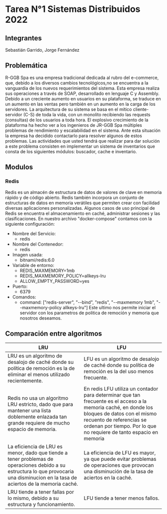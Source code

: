 # Tarea N°1 Sistemas Distribuidos 2022

## __Integrantes__
Sebastián Garrido,
Jorge Fernández

## __Problemática__
R-GGB Spa es una empresa tradicional dedicada al rubro del e-commerce, que, debido a los diversos cambios tecnológicos,no se encuentra a la vanguardia de los nuevos requerimientos del sistema. Esta empresa realiza sus operaciones a través de SOAP, desarrollado en lenguaje C y Assembly.
Debido a un creciente aumento en usuarios en su plataforma, se traduce en un aumento en las ventas pero también
en un aumento en la carga de los servidores. La arquitectura de su sistema se basa en el mítico cliente-servidor (C-S) de toda la vida, con un monolito recibiendo las requests (consultas) de los usuarios a toda hora. El explosivo crecimiento de la plataforma ha hecho ver a los ingenieros de JR-GGB Spa múltiples problemas de rendimiento y escalabilidad en el sistema. Ante esta situación la empresa ha decidido contactarlo para resolver algunos de estos problemas. Las actividades que usted tendrá que realizar para dar solución a este problema consisten en implementar un sistema de inventarios que consta de los siguientes módulos: buscador, cache e inventario.

## __Modulos__
### __Redis__
Redis es un almacén de estructura de datos de valores de clave en memoria rápido y de código abierto. Redis también incorpora un conjunto de estructuras de datos en memoria verátiles que permiten crear con facilidad diversas aplicaciones personalizadas. Algunos casos de uso principal de Redis se encuentra el almacenamiento en caché, administrar sesiones y las clasificaciones.
En nuestro archivo "docker-compose" contamos con la siguiente configuración:
- Nombre del Servicio:
    - redis
- Nombre del Contenedor:
    - redis
- Imagen usada:
    - bitnami/redis:6.0
- Variable de entorno:
    - REDIS_MAXMEMORY=1mb
    - REDIS_MAXMEMORY_POLICY=allkeys-lru
    - ALLOW_EMPTY_PASSWORD=yes
- Puerto:
    - 6379
- Comandos:
    - command: ["redis-server", "--bind", "redis", "--maxmemory 1mb", "--maxmemory-policy allkeys-lru"]
Este ultimo nos permite iniciar el servidor con los parametros de politica de remoción y memoria que nosotros deseamos.

## __Comparación entre algoritmos__
|        LRU        |       LFU            |
|--------------|--------------------|
|LRU es un algoritmo de desalojo de caché donde su política de remoción es la de eliminar el menos utilizado recientemente.                  |LFU es un algoritmo de desalojo de caché donde su política de remoción es la del uso menos frecuente.                   |
|Redis no usa un algoritmo LRU estricto, dado que para mantener una lista doblemente enlazada tan grande requiere de mucho espacio de memoria.                   |En redis LFU utiliza un contador para determinar que tan frecuente es el acceso a la memoria caché, en donde los bloques de datos con el mismo recuento de referencias se ordenan por tiempo. Por lo que no requiere de tanto espacio en memoria                   |
|La eficiencia de LRU es menor, dado que tiende a tener problemas de operaciones debido a su estructura lo que provocaria una disminucion en la tasa de aciertos de la memoria caché.         |La eficiencia de LFU es mayor, ya que puede evitar problemas de operaciones que provocan una disminución de la tasa de aciertos en la caché.                  |
|LRU tiende a tener fallas por lo mismo, debido a su estructura y funcionamiento.       |LFU tiende a tener menos fallos.                      |
